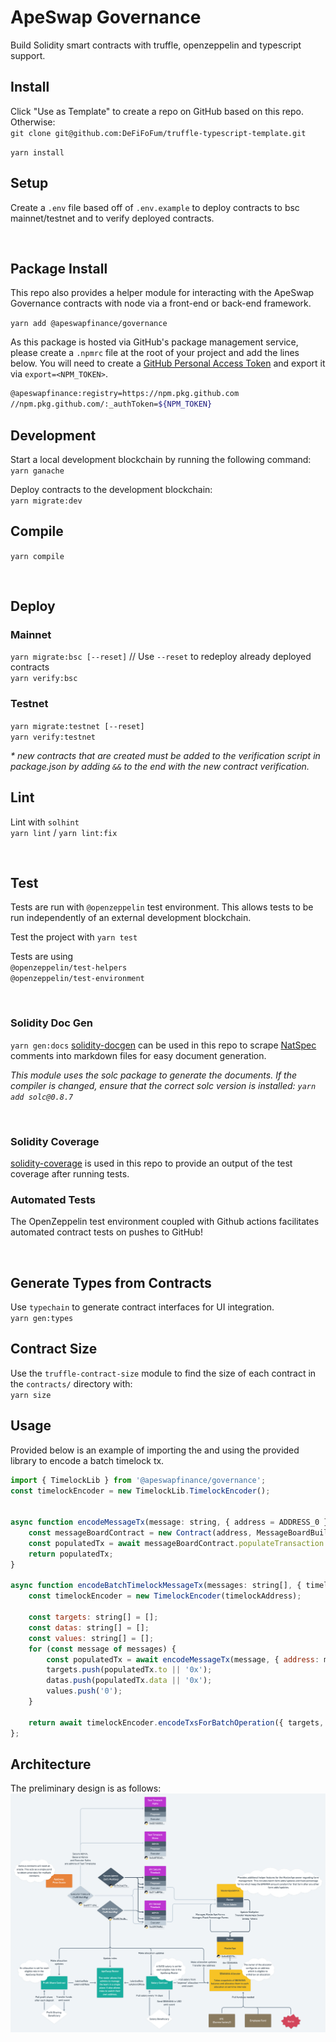 # ApeSwap Governance
Build Solidity smart contracts with truffle, openzeppelin and typescript support.

## Install 
Click "Use as Template" to create a repo on GitHub based on this repo. Otherwise:  
`git clone git@github.com:DeFiFoFum/truffle-typescript-template.git`   
  
`yarn install`

## Setup
Create a `.env` file based off of `.env.example` to deploy contracts to bsc mainnet/testnet and to verify deployed contracts.  

</br>

## Package Install 
This repo also provides a helper module for interacting with the ApeSwap Governance contracts with node via a front-end or back-end framework.  

`yarn add @apeswapfinance/governance`  

As this package is hosted via GitHub's package management service, please create a `.npmrc` file at the root of your project and add the lines below. You will need to create a [GitHub Personal Access Token](https://docs.github.com/en/authentication/keeping-your-account-and-data-secure/creating-a-personal-access-token) and export it via `export=<NPM_TOKEN>`.  

```bash
@apeswapfinance:registry=https://npm.pkg.github.com
//npm.pkg.github.com/:_authToken=${NPM_TOKEN}
```

## Development
Start a local development blockchain by running the following command:  
`yarn ganache`  
  
Deploy contracts to the development blockchain:  
`yarn migrate:dev` 

## Compile
`yarn compile`

</br>

## Deploy 

### Mainnet
`yarn migrate:bsc [--reset]` // Use `--reset` to redeploy already deployed contracts   
`yarn verify:bsc`  

### Testnet
`yarn migrate:testnet [--reset]`  
`yarn verify:testnet`  
  
_* new contracts that are created must be added to the verification script in package.json by adding `&&` to the end with the new contract verification._


## Lint
Lint with `solhint`  
`yarn lint` / `yarn lint:fix`    

</br>

## Test
Tests are run with `@openzeppelin` test environment. This allows tests to be run independently of an external development blockchain.   

Test the project with `yarn test`   

Tests are using  
`@openzeppelin/test-helpers`  
`@openzeppelin/test-environment` 

</br>

### Solidity Doc Gen
`yarn gen:docs`
[solidity-docgen](https://github.com/OpenZeppelin/solidity-docgen) can be used in this repo to scrape [NatSpec](https://docs.soliditylang.org/en/latest/natspec-format.html) comments into markdown files for easy document generation.  

_This module uses the solc package to generate the documents. If the compiler is changed, ensure that the correct solc version is installed: `yarn add solc@0.8.7`_

</br>

### Solidity Coverage
[solidity-coverage](https://www.npmjs.com/package/solidity-coverage) is used in this repo to provide an output of the test coverage after running tests.

### Automated Tests
The OpenZeppelin test environment coupled with Github actions facilitates automated contract tests on pushes to GitHub! 

</br>

## Generate Types from Contracts
Use `typechain` to generate contract interfaces for UI integration.  
`yarn gen:types`  

## Contract Size 
Use the `truffle-contract-size` module to find the size of each contract in the `contracts/` directory with:  
`yarn size`  

## Usage
Provided below is an example of importing the and using the provided library to encode a batch timelock tx.

```js
import { TimelockLib } from '@apeswapfinance/governance';
const timelockEncoder = new TimelockLib.TimelockEncoder();


async function encodeMessageTx(message: string, { address = ADDRESS_0 }): Promise<PopulatedTransaction> {
    const messageBoardContract = new Contract(address, MessageBoardBuild.abi) as MessageBoard;
    const populatedTx = await messageBoardContract.populateTransaction.addMessage(message);
    return populatedTx;
}

async function encodeBatchTimelockMessageTx(messages: string[], { timelockAddress = ADDRESS_0, messageBoardAddress = ADDRESS_0, predecessor = BYTES_32_0, salt = BYTES_32_0, delay = 20 }): Promise<BatchEncodeReturn> {
    const timelockEncoder = new TimelockEncoder(timelockAddress);

    const targets: string[] = [];
    const datas: string[] = [];
    const values: string[] = [];
    for (const message of messages) {
        const populatedTx = await encodeMessageTx(message, { address: messageBoardAddress });
        targets.push(populatedTx.to || '0x');
        datas.push(populatedTx.data || '0x');
        values.push('0');
    }

    return await timelockEncoder.encodeTxsForBatchOperation({ targets, values, datas, predecessor, salt }, delay);
};
```

## Architecture
The preliminary design is as follows: 
<img src="images/apeswap-dao-wip.png">
